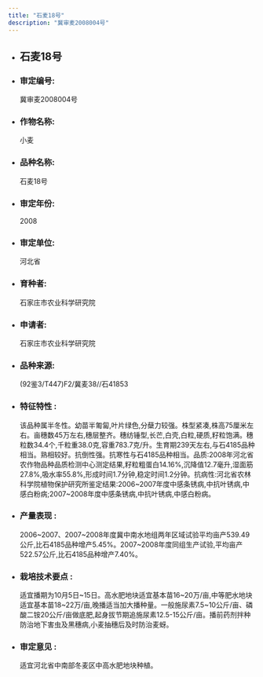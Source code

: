 ```yaml
---
title: "石麦18号"
description: "冀审麦2008004号"
---
```

* ## 石麦18号
* ###  审定编号:  
   冀审麦2008004号

*  ### 作物名称:  
   小麦

*   ###  品种名称: 
    石麦18号

*   ### 审定年份: 
    2008

*   ### 审定单位:  
    河北省

*   ### 育种者:  
    石家庄市农业科学研究院

*   ### 申请者:  
    石家庄市农业科学研究院

*   ### 品种来源:  
    (92鉴3/T447)F2/冀麦38//石41853

*   ### 特征特性 : 
    该品种属半冬性。幼苗半匍匐,叶片绿色,分蘖力较强。株型紧凑,株高75厘米左右。亩穗数45万左右,穗层整齐。穗纺锤型,长芒,白壳,白粒,硬质,籽粒饱满。穗粒数34.4个,千粒重38.0克,容重783.7克/升。生育期239天左右,与石4185品种相当。熟相较好。抗倒性强。抗寒性与石4185品种相当。品质:2008年河北省农作物品种品质检测中心测定结果,籽粒粗蛋白14.16%,沉降值12.7毫升,湿面筋27.8%,吸水率55.8%,形成时间1.7分钟,稳定时间1.2分钟。抗病性:河北省农林科学院植物保护研究所鉴定结果:2006~2007年度中感条锈病,中抗叶锈病,中感白粉病;2007~2008年度中感条锈病,中抗叶锈病,中感白粉病。

*   ### 产量表现 : 
    2006~2007、2007~2008年度冀中南水地组两年区域试验平均亩产539.49公斤,比石4185品种增产5.45%。2007~2008年度同组生产试验,平均亩产522.57公斤,比石4185品种增产7.40%。

*   ### 栽培技术要点 : 
    适宜播期为10月5日~15日。高水肥地块适宜基本苗16~20万/亩,中等肥水地块适宜基本苗18~22万/亩,晚播适当加大播种量。一般施尿素7.5~10公斤/亩、磷酸二铵20公斤/亩做底肥,起身拔节期追施尿素12.5-15公斤/亩。播前药剂拌种防治地下害虫及黑穗病,小麦抽穗后及时防治麦蚜。

*   ### 审定意见 : 
    适宜河北省中南部冬麦区中高水肥地块种植。

